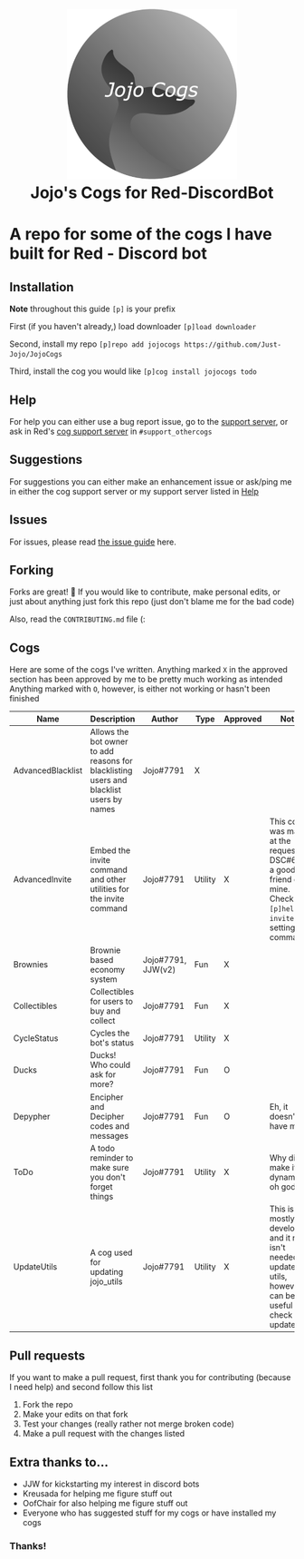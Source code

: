 <h1 align="center">
  <br>
  <a href="https://github.com/Just-Jojo/JojoCogs/tree/master"><img src="https://raw.githubusercontent.com/Just-Jojo/JojoCog-Assets/main/JOJO_COGS.png" alt="JojoCogs"></a>
  <br>
  Jojo's Cogs for Red-DiscordBot
  <br>
</h1>


# A repo for some of the cogs I have built for Red - Discord bot


## Installation
**Note** throughout this guide `[p]` is your prefix

First (if you haven't already,) load downloader
```[p]load downloader```

Second, install my repo
```[p]repo add jojocogs https://github.com/Just-Jojo/JojoCogs```

Third, install the cog you would like
```[p]cog install jojocogs todo```

## Help
For help you can either use a bug report issue, go to the [support server](discord.gg/JmCFyq7), or ask in Red's [cog support server](https://discord.gg/GET4DVk) in `#support_othercogs`

## Suggestions
For suggestions you can either make an enhancement issue or ask/ping me in either the cog support server or my support server listed in [Help](https://github.com/Just-Jojo/JojoCogs#help)

## Issues
For issues, please read [the issue guide](https://github.com/Just-Jojo/JojoCogs/tree/master/ISSUES.md) here.

## Forking
Forks are great! 🍴
If you would like to contribute, make personal edits, or just about anything just fork this repo (just don't blame me for the bad code)

Also, read the `CONTRIBUTING.md` file (:

## Cogs
Here are some of the cogs I've written. Anything marked `X` in the approved section has been approved by me to be pretty much working as intended
Anything marked with `O`, however, is either not working or hasn't been finished


| Name           | Description                                            | Author                 | Type     | Approved | Notes                    |
|----------------|--------------------------------------------------------|------------------------|----------|----------|--------------------------|
| AdvancedBlacklist | Allows the bot owner to add reasons for blacklisting users and blacklist users by names | Jojo#7791 | X |   |
| AdvancedInvite | Embed the invite command and other utilities for the invite command | Jojo#7791 | Utility | X | This cog was made at the request of DSC#6238, a good friend of mine. Check out `[p]help invite` for settings commands |
| Brownies       | Brownie based economy system                           | Jojo#7791, JJW(v2)     | Fun      | X        |                          |
| Collectibles   | Collectibles for users to buy and collect              | Jojo#7791              | Fun      | X        |                          |
| CycleStatus    | Cycles the bot's status                                | Jojo#7791              | Utility  | X        |                          |
| Ducks          | Ducks! Who could ask for more?                         | Jojo#7791              | Fun      | O        |                          |
| Depypher       | Encipher and Decipher codes and messages               | Jojo#7791              | Fun      | O        | Eh, it doesn't have much |
| ToDo           | A todo reminder to make sure you don't forget things   | Jojo#7791              | Utility  | X        | Why did I make it dynamic, oh god why                 |
| UpdateUtils    | A cog used for updating jojo_utils                     | Jojo#7791              | Utility  | X        | This is mostly for developers and it really isn't needed to update utils, however it can be useful to check for updates |

## Pull requests
If you want to make a pull request, first thank you for contributing (because I need help) and second follow this list
1. Fork the repo
2. Make your edits on that fork
3. Test your changes (really rather not merge broken code)
4. Make a pull request with the changes listed

## Extra thanks to...
- JJW for kickstarting my interest in discord bots
- Kreusada for helping me figure stuff out
- OofChair for also helping me figure stuff out
- Everyone who has suggested stuff for my cogs or have installed my cogs

### Thanks!
